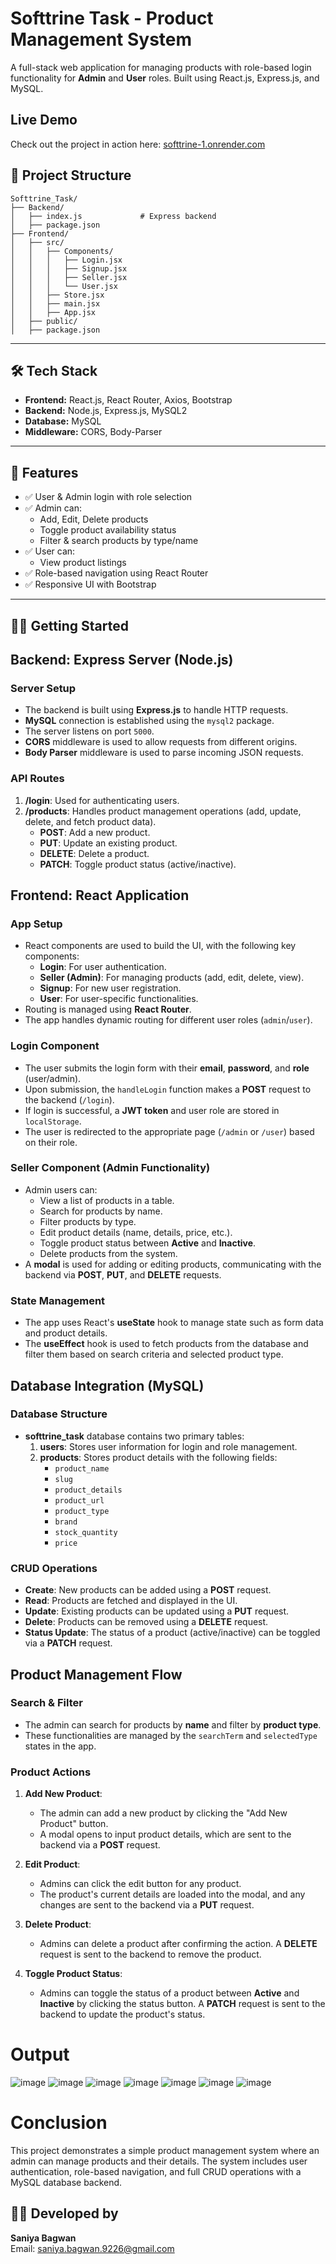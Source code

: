 # Softtrine Task - Product Management System

A full-stack web application for managing products with role-based login functionality for **Admin** and **User** roles. Built using React.js, Express.js, and MySQL.

## Live Demo

Check out the project in action here: [softtrine-1.onrender.com](https://softtrine-1.onrender.com/)


## 📁 Project Structure

```
Softtrine_Task/
├── Backend/
│   ├── index.js             # Express backend
│   ├── package.json
├── Frontend/
│   ├── src/
│   │   ├── Components/
│   │   │   ├── Login.jsx
│   │   │   ├── Signup.jsx
│   │   │   ├── Seller.jsx
│   │   │   └── User.jsx
│   │   ├── Store.jsx
│   │   ├── main.jsx
│   │   ├── App.jsx
│   ├── public/
│   ├── package.json
```

---

## 🛠 Tech Stack

- **Frontend:** React.js, React Router, Axios, Bootstrap
- **Backend:** Node.js, Express.js, MySQL2
- **Database:** MySQL
- **Middleware:** CORS, Body-Parser

---

## 🚀 Features

- ✅ User & Admin login with role selection
- ✅ Admin can:
  - Add, Edit, Delete products
  - Toggle product availability status
  - Filter & search products by type/name
- ✅ User can:
  - View product listings
- ✅ Role-based navigation using React Router
- ✅ Responsive UI with Bootstrap

---

## 🧑‍💻 Getting Started
## Backend: Express Server (Node.js)

### Server Setup

- The backend is built using **Express.js** to handle HTTP requests.
- **MySQL** connection is established using the `mysql2` package.
- The server listens on port `5000`.
- **CORS** middleware is used to allow requests from different origins.
- **Body Parser** middleware is used to parse incoming JSON requests.

### API Routes

1. **/login**: Used for authenticating users.
2. **/products**: Handles product management operations (add, update, delete, and fetch product data).
    - **POST**: Add a new product.
    - **PUT**: Update an existing product.
    - **DELETE**: Delete a product.
    - **PATCH**: Toggle product status (active/inactive).

## Frontend: React Application

### App Setup

- React components are used to build the UI, with the following key components:
  - **Login**: For user authentication.
  - **Seller (Admin)**: For managing products (add, edit, delete, view).
  - **Signup**: For new user registration.
  - **User**: For user-specific functionalities.
- Routing is managed using **React Router**.
- The app handles dynamic routing for different user roles (`admin`/`user`).

### Login Component

- The user submits the login form with their **email**, **password**, and **role** (user/admin).
- Upon submission, the `handleLogin` function makes a **POST** request to the backend (`/login`).
- If login is successful, a **JWT token** and user role are stored in `localStorage`.
- The user is redirected to the appropriate page (`/admin` or `/user`) based on their role.

### Seller Component (Admin Functionality)

- Admin users can:
  - View a list of products in a table.
  - Search for products by name.
  - Filter products by type.
  - Edit product details (name, details, price, etc.).
  - Toggle product status between **Active** and **Inactive**.
  - Delete products from the system.
- A **modal** is used for adding or editing products, communicating with the backend via **POST**, **PUT**, and **DELETE** requests.

### State Management

- The app uses React's **useState** hook to manage state such as form data and product details.
- The **useEffect** hook is used to fetch products from the database and filter them based on search criteria and selected product type.

## Database Integration (MySQL)

### Database Structure

- **softtrine_task** database contains two primary tables:
  1. **users**: Stores user information for login and role management.
  2. **products**: Stores product details with the following fields:
      - `product_name`
      - `slug`
      - `product_details`
      - `product_url`
      - `product_type`
      - `brand`
      - `stock_quantity`
      - `price`

### CRUD Operations

- **Create**: New products can be added using a **POST** request.
- **Read**: Products are fetched and displayed in the UI.
- **Update**: Existing products can be updated using a **PUT** request.
- **Delete**: Products can be removed using a **DELETE** request.
- **Status Update**: The status of a product (active/inactive) can be toggled via a **PATCH** request.

## Product Management Flow

### Search & Filter

- The admin can search for products by **name** and filter by **product type**.
- These functionalities are managed by the `searchTerm` and `selectedType` states in the app.

### Product Actions

1. **Add New Product**:
   - The admin can add a new product by clicking the "Add New Product" button.
   - A modal opens to input product details, which are sent to the backend via a **POST** request.
   
2. **Edit Product**:
   - Admins can click the edit button for any product.
   - The product's current details are loaded into the modal, and any changes are sent to the backend via a **PUT** request.
   
3. **Delete Product**:
   - Admins can delete a product after confirming the action. A **DELETE** request is sent to the backend to remove the product.

4. **Toggle Product Status**:
   - Admins can toggle the status of a product between **Active** and **Inactive** by clicking the status button. A **PATCH** request is sent to the backend to update the product's status.
  
# Output
![image](https://github.com/user-attachments/assets/b381aeba-32a8-47e4-8234-8924ffa77912)
![image](https://github.com/user-attachments/assets/19789b75-bd07-4f6a-aef8-d8a596692d53)
![image](https://github.com/user-attachments/assets/f7282211-1493-4e72-97a8-d84ab847d9fc)
![image](https://github.com/user-attachments/assets/73af57fe-3cd9-45c0-9283-570738153d60)
![image](https://github.com/user-attachments/assets/bd665da8-b6ac-4627-8aef-908c1702b839)
![image](https://github.com/user-attachments/assets/39d64a62-c606-409e-a236-f1b3045eaf44)
![image](https://github.com/user-attachments/assets/40ed3dbf-70f1-4886-ac48-90c2f2afa34d)

# Conclusion

This project demonstrates a simple product management system where an admin can manage products and their details. The system includes user authentication, role-based navigation, and full CRUD operations with a MySQL database backend.
## 🙋‍♀️ Developed by

**Saniya Bagwan**  
Email: [saniya.bagwan.9226@gmail.com](mailto:saniya.bagwan.9226@gmail.com)
